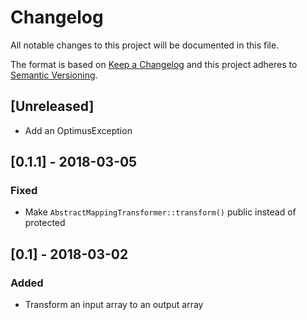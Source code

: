 # Changelog
All notable changes to this project will be documented in this file.

The format is based on [Keep a Changelog](http://keepachangelog.com/en/1.0.0/)
and this project adheres to [Semantic Versioning](http://semver.org/spec/v2.0.0.html).

## [Unreleased]
- Add an OptimusException

## [0.1.1] - 2018-03-05
### Fixed
- Make `AbstractMappingTransformer::transform()` public instead of protected

## [0.1] - 2018-03-02
### Added
- Transform an input array to an output array
